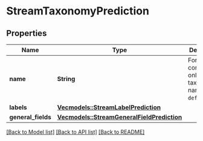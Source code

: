 # StreamTaxonomyPrediction

## Properties

Name | Type | Description | Notes
------------ | ------------- | ------------- | -------------
**name** | **String** | For future compatibility only pick the taxonomy named `default`. | 
**labels** | [**Vec<models::StreamLabelPrediction>**](StreamLabelPrediction.md) |  | 
**general_fields** | [**Vec<models::StreamGeneralFieldPrediction>**](StreamGeneralFieldPrediction.md) |  | 

[[Back to Model list]](../README.md#documentation-for-models) [[Back to API list]](../README.md#documentation-for-api-endpoints) [[Back to README]](../README.md)


